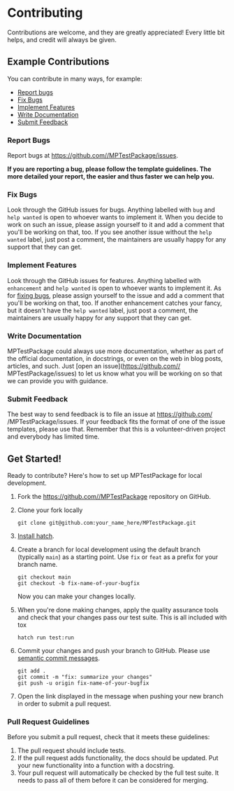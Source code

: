 # Contributing

Contributions are welcome, and they are greatly appreciated! Every little bit
helps, and credit will always be given.

## Example Contributions

You can contribute in many ways, for example:

* [Report bugs](#report-bugs)
* [Fix Bugs](#fix-bugs)
* [Implement Features](#implement-features)
* [Write Documentation](#write-documentation)
* [Submit Feedback](#submit-feedback)

### Report Bugs

Report bugs at https://github.com//MPTestPackage/issues.

**If you are reporting a bug, please follow the template guidelines. The more
detailed your report, the easier and thus faster we can help you.**

### Fix Bugs

Look through the GitHub issues for bugs. Anything labelled with `bug` and
`help wanted` is open to whoever wants to implement it. When you decide to work on such
an issue, please assign yourself to it and add a comment that you'll be working on that,
too. If you see another issue without the `help wanted` label, just post a comment, the
maintainers are usually happy for any support that they can get.

### Implement Features

Look through the GitHub issues for features. Anything labelled with
`enhancement` and `help wanted` is open to whoever wants to implement it. As
for [fixing bugs](#fix-bugs), please assign yourself to the issue and add a comment that
you'll be working on that, too. If another enhancement catches your fancy, but it
doesn't have the `help wanted` label, just post a comment, the maintainers are usually
happy for any support that they can get.

### Write Documentation

MPTestPackage could always use more documentation, whether as
part of the official documentation, in docstrings, or even on the web in blog
posts, articles, and such. Just [open an issue](https://github.com//
MPTestPackage/issues) to let us know what you will be working on
so that we can provide you with guidance.

### Submit Feedback

The best way to send feedback is to file an issue at https://github.com/
/MPTestPackage/issues. If your feedback fits the format of one of
the issue templates, please use that. Remember that this is a volunteer-driven
project and everybody has limited time.

## Get Started!

Ready to contribute? Here's how to set up MPTestPackage for
local development.

1. Fork the https://github.com//MPTestPackage
   repository on GitHub.
2. Clone your fork locally

    ```shell
    git clone git@github.com:your_name_here/MPTestPackage.git
    ```

3. [Install hatch](https://hatch.pypa.io/latest/install/).

4. Create a branch for local development using the default branch (typically `main`)
   as a starting
   point. Use `fix` or `feat` as a prefix for your branch name.

    ```shell
    git checkout main
    git checkout -b fix-name-of-your-bugfix
    ```

    Now you can make your changes locally.

5. When you're done making changes, apply the quality assurance tools and check
   that your changes pass our test suite. This is all included with tox

    ```shell
    hatch run test:run
    ```

6. Commit your changes and push your branch to GitHub. Please use [semantic
   commit messages](https://www.conventionalcommits.org/).

    ```shell
    git add .
    git commit -m "fix: summarize your changes"
    git push -u origin fix-name-of-your-bugfix
    ```

7. Open the link displayed in the message when pushing your new branch in order
   to submit a pull request.

### Pull Request Guidelines

Before you submit a pull request, check that it meets these guidelines:

1. The pull request should include tests.
2. If the pull request adds functionality, the docs should be updated. Put your
   new functionality into a function with a docstring.
3. Your pull request will automatically be checked by the full test suite.
   It needs to pass all of them before it can be considered for merging.
